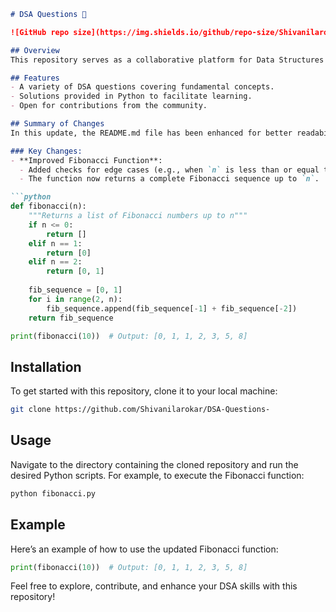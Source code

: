 ```markdown
# DSA Questions 🤖

![GitHub repo size](https://img.shields.io/github/repo-size/Shivanilarokar/DSA-Questions-) ![Contributors](https://img.shields.io/github/contributors/Shivanilarokar/DSA-Questions-) ![Open Issues](https://img.shields.io/github/issues/Shivanilarokar/DSA-Questions-)

## Overview
This repository serves as a collaborative platform for Data Structures and Algorithms (DSA) enthusiasts. It aims to provide a collection of DSA questions along with their solutions to help learners and developers enhance their coding skills.

## Features
- A variety of DSA questions covering fundamental concepts.
- Solutions provided in Python to facilitate learning.
- Open for contributions from the community.

## Summary of Changes
In this update, the README.md file has been enhanced for better readability and clarity. Additionally, the Fibonacci function has been improved to handle edge cases more effectively.

### Key Changes:
- **Improved Fibonacci Function**: 
  - Added checks for edge cases (e.g., when `n` is less than or equal to 0).
  - The function now returns a complete Fibonacci sequence up to `n`.

```python
def fibonacci(n):
    """Returns a list of Fibonacci numbers up to n"""
    if n <= 0:
        return []
    elif n == 1:
        return [0]
    elif n == 2:
        return [0, 1]
    
    fib_sequence = [0, 1]
    for i in range(2, n):
        fib_sequence.append(fib_sequence[-1] + fib_sequence[-2])
    return fib_sequence

print(fibonacci(10))  # Output: [0, 1, 1, 2, 3, 5, 8]
```

## Installation
To get started with this repository, clone it to your local machine:

```bash
git clone https://github.com/Shivanilarokar/DSA-Questions-
```

## Usage
Navigate to the directory containing the cloned repository and run the desired Python scripts. For example, to execute the Fibonacci function:

```bash
python fibonacci.py
```

## Example
Here’s an example of how to use the updated Fibonacci function:

```python
print(fibonacci(10))  # Output: [0, 1, 1, 2, 3, 5, 8]
```

Feel free to explore, contribute, and enhance your DSA skills with this repository!
```